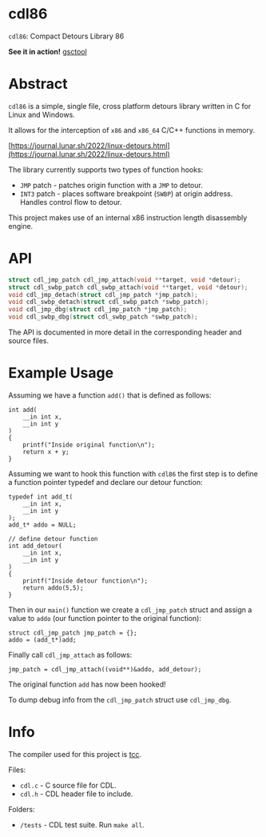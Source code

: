 # cdl86

`cdl86`: Compact Detours Library 86

**See it in action!** [gsctool](https://github.com/lunarjournal/gsctool)

# Abstract
`cdl86` is a simple, single file, cross platform detours library written in C for Linux and Windows.

It allows for the interception of `x86` and `x86_64` C/C++ functions in memory.

[https://journal.lunar.sh/2022/linux-detours.html](https://journal.lunar.sh/2022/linux-detours.html)

The library currently supports two types of function hooks:
* `JMP` patch - patches origin function with a `JMP` to detour.
* `INT3` patch - places software breakpoint (`SWBP`) at origin address. Handles control flow to detour.

This project makes use of an internal x86 instruction length disassembly engine.

# API
```C
struct cdl_jmp_patch cdl_jmp_attach(void **target, void *detour);
struct cdl_swbp_patch cdl_swbp_attach(void **target, void *detour);
void cdl_jmp_detach(struct cdl_jmp_patch *jmp_patch);
void cdl_swbp_detach(struct cdl_swbp_patch *swbp_patch);
void cdl_jmp_dbg(struct cdl_jmp_patch *jmp_patch);
void cdl_swbp_dbg(struct cdl_swbp_patch *swbp_patch);
```
The API is documented in more detail in the corresponding header and source
files.

# Example Usage

Assuming we have a function `add()` that is defined as follows:
```
int add(
    __in int x,
    __in int y
)
{
    printf("Inside original function\n");
    return x + y;
}
```

Assuming we want to hook this function with `cdl86` the first step
is to define a function pointer typedef and declare our detour function:

```
typedef int add_t(
    __in int x,
    __in int y
);
add_t* addo = NULL;
```
```
// define detour function
int add_detour(
    __in int x,
    __in int y
)
{
    printf("Inside detour function\n");
    return addo(5,5);
}

```
Then in our `main()` function we create a `cdl_jmp_patch` struct and assign
a value to `addo` (our function pointer to the original function):
```
struct cdl_jmp_patch jmp_patch = {};
addo = (add_t*)add;
```

Finally call `cdl_jmp_attach` as follows:
```
jmp_patch = cdl_jmp_attach((void**)&addo, add_detour);
```

The original function `add` has now been hooked!

To dump debug info from the `cdl_jmp_patch` struct use `cdl_jmp_dbg`.

# Info

The compiler used for this project is [tcc](https://github.com/lunarjournal/tcc).

Files:
<br/>
* `cdl.c` - C source file for CDL. <br>
* `cdl.h` - CDL header file to include.

Folders:
* `/tests` - CDL test suite. Run `make all`.
